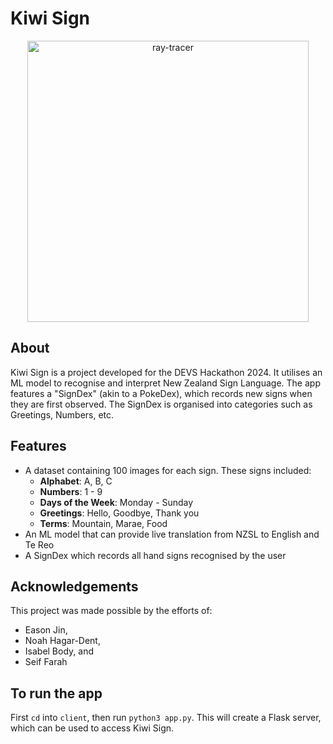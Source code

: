 ﻿# Kiwi Sign

<p align="center">
  <img width="450" alt="ray-tracer" src="https://github.com/user-attachments/assets/555c8a4d-794b-493c-8f97-4e70effa2cad">
</p>

## About

Kiwi Sign is a project developed for the DEVS Hackathon 2024. It utilises an ML model to recognise and interpret New Zealand Sign Language. The app features a "SignDex" (akin to a PokeDex), which records new signs when they are first observed. The SignDex is organised into categories such as Greetings, Numbers, etc.

## Features
* A dataset containing 100 images for each sign. These signs included:
  * **Alphabet**: A, B, C
  * **Numbers**: 1 - 9
  * **Days of the Week**: Monday - Sunday
  * **Greetings**: Hello, Goodbye, Thank you
  * **Terms**: Mountain, Marae, Food
* An ML model that can provide live translation from NZSL to English and Te Reo
* A SignDex which records all hand signs recognised by the user

## Acknowledgements

This project was made possible by the efforts of:
* Eason Jin,
* Noah Hagar-Dent,
* Isabel Body, and
* Seif Farah

## To run the app

First `cd` into `client`, then run `python3 app.py`. This will create a Flask server, which can be used to access Kiwi Sign.
